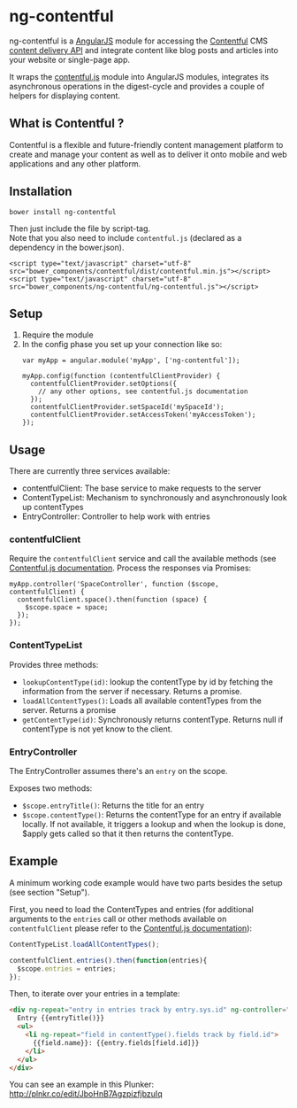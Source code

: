 # ng-contentful

ng-contentful is a [AngularJS][angularjs] module for accessing the [Contentful][contentful] CMS
[content delivery API][docs] and integrate content like blog posts and
articles into your website or single-page app.

It wraps the [contentful.js][cfjs] module into AngularJS modules, integrates its asynchronous operations in the digest-cycle and provides a couple of helpers for displaying content.

## What is Contentful ?

Contentful is a flexible and future-friendly content management platform to create and manage your content as well as to deliver it onto mobile and web applications and any other platform.

## Installation

    bower install ng-contentful

Then just include the file by script-tag.  
Note that you also need to include `contentful.js` (declared as a dependency in the bower.json).

    <script type="text/javascript" charset="utf-8" src="bower_components/contentful/dist/contentful.min.js"></script>
    <script type="text/javascript" charset="utf-8" src="bower_components/ng-contentful/ng-contentful.js"></script>

## Setup

1. Require the module
2. In the config phase you set up your connection like so:
   ```
   var myApp = angular.module('myApp', ['ng-contentful']);

   myApp.config(function (contentfulClientProvider) {
     contentfulClientProvider.setOptions({
       // any other options, see contentful.js documentation
     });
     contentfulClientProvider.setSpaceId('mySpaceId');
     contentfulClientProvider.setAccessToken('myAccessToken');
   });
   ```

## Usage

There are currently three services available:

- contentfulClient: The base service to make requests to the server
- ContentTypeList: Mechanism to synchronously and asynchronously look up
  contentTypes
- EntryController: Controller to help work with entries

### contentfulClient

Require the `contentfulClient` service and call the available methods
(see [Contentful.js documentation][cfjs]. Process the responses via
Promises:

    myApp.controller('SpaceController', function ($scope, contentfulClient) {
      contentfulClient.space().then(function (space) {
        $scope.space = space;
      });
    });
    
### ContentTypeList

Provides three methods:

- `lookupContentType(id)`: lookup the contentType by id by fetching the
  information from the server if necessary. Returns a promise.
- `loadAllContentTypes()`: Loads all available contentTypes from the server.
  Returns a promise
- `getContentType(id)`: Synchronously returns contentType. Returns null if
  contentType is not yet know to the client.

### EntryController

The EntryController assumes there's an `entry` on the scope.

Exposes two methods:

- `$scope.entryTitle()`: Returns the title for an entry
- `$scope.contentType()`: Returns the contentType for an entry if
  available locally. If not available, it triggers a lookup and when the
  lookup is done, $apply gets called so that it then returns the
  contentType.

## Example

A minimum working code example would have two parts besides the setup (see section "Setup").

First, you need to load the ContentTypes and entries (for additional arguments to the `entries` call or other methods available on `contentfulClient` please refer to the [Contentful.js documentation][cfjs]):
```js
ContentTypeList.loadAllContentTypes();

contentfulClient.entries().then(function(entries){
  $scope.entries = entries;
});
```

Then, to iterate over your entries in a template:

```html
<div ng-repeat="entry in entries track by entry.sys.id" ng-controller="EntryController">
  Entry {{entryTitle()}}
  <ul>
    <li ng-repeat="field in contentType().fields track by field.id">
      {{field.name}}: {{entry.fields[field.id]}}
    </li>
  </ul>
</div>
```

You can see an example in this Plunker: http://plnkr.co/edit/JboHnB7AgzpizfjbzuIq

[angularjs]: http://angularjs.org
[contentful]: http://contentful.com
[docs]: https://www.contentful.com/developers/documentation/content-delivery-api/
[cfjs]: https://github.com/contentful/contentful.js
